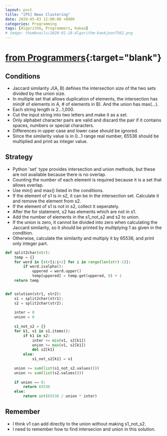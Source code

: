 ```yaml
---
layout: post
title: "[PS] News Clustering"
date: 2020-05-03 12:00:00 +0900
categories: Programming
tags: [Algorithm, Programmers, Kakao]
# image: thumbnails/2020-01-18-Algorithm-baekjoon7562.png
---
```


# [from Programmers](https://programmers.co.kr/learn/courses/30/lessons/17677?language=python3#){:target="blank"}

## Conditions

<!-- - 자카드 유사도 J(A, B)는 두 집합의 교집합 크기를 합집합 크기로 나눈 값으로 정의.
- 원소의 중복을 허용하는 다중집합에 대해 확장을 하면, 다중집합의 교집합은 min(A의 해당 원소 개수, B의 해당 원소 개수)를 가지고, 합집합은 max()를 가진다.
- 각 문자열의 길이는 2 이상 1,000 이하이다.
- 입력으로 들어온 문자열을 두 글자씩 끊어서 다중집합의 원소로 만든다.
- 영문자로 된 글자쌍만 유효하고, 공백이나 숫자, 특수 문자가 들어있는 경우 그 글자 쌍을 버린다.
- 대소문자 차이는 무시한다.
- 유사도 값은 0에서 1사이 실수이므로 65536을 곱하고 정수부만 출력한다. -->

- Jaccard similarity J(A, B) defines the intersection size of the two sets divided by the union size.
- In multiple set that allows duplication of elements, the intersection has min(# of elements in A, # of elements in B). And the union has max(...).
- Each string length is 2...1,000.
- Cut the input string into two letters and make it as a set.
- Only alphabet character pairs are valid and discard the pair if it contains spaces, numbers or special characters.
- Differences in upper case and lower case should be ignored.
- Since the similarity value is in 0...1 range real number, 65536 should be multiplied and print as integer value.

## Strategy

<!-- - 파이썬 set 타입은 교집합과 합집합 연산을 제공하지만, 중복이 없는 집합이라 이 방법은 사용 불가.
- 중복이 허용되는 집합이기 때문에 각 원소의 개수를 세는 작업이 필요.
- 조건에 나와있는 min, max를 활용한다.
- 우선 s1의 원소가 s2에 있는 경우는 교집합을 만들 수 있으므로 계산하고, s2에서 그 원소를 제거한다.
- s1의 원소가 s2에 없는 경우는 s1에만 있는 경우로 따로 모아둔다.
- 반복문을 다 돌고 나면 s2에는 s1에 없는 원소만 남아있을 것이고, s1_not_s2에는 s2에 없는 원소만 남아있을 것이다. 이 두 집합에 있는 원소 개수를 모두 합집합에 더한다.
- 만약 합집합이 0인 경우는 자카드 유사도를 계산할 때 0으로 나눌 수 없으므로 조건에 주어진 대로 1을 곱해서 출력한다.
- 그렇지 않은 경우, 자카드 유사도를 계산하고 65536을 곱해서 출력한다. -->

- Python 'set' type provides intersection and union methods, but these are not available because there is no overlap.
- Counting the number of each element is required because it is a set that allows overlap.
- Use min() and max() listed in the conditions.
- If the element of s1 is in s2, it can be in the intersection set. Calculate it and remove the element from s2.
- If the element of s1 is not in s2, collect it seperately.
- After the for statement, s2 has elements which are not in s1.
- Add the number of elements in the s1_not_s2 and s2 to union.
- If the union is zero, it cannot be divided into zero when calculating the Jaccard similarity, so it should be printed by multiplying 1 as given in the condition.
- Otherwise, calculate the similarity and multiply it by 65536, and print only integer part.

```python
def split2char(str):
    temp = {}
    for word in [str[i:i+2] for i in range(len(str)-1)]:
        if word.isalpha():
            uppered = word.upper()
            temp[uppered] = temp.get(uppered, 0) + 1
    return temp


def solution(str1, str2):
    s1 = split2char(str1);
    s2 = split2char(str2);
    
    inter = 0
    union = 0
    
    s1_not_s2 = {}
    for k1, v1 in s1.items():
        if k1 in s2:
            inter += min(v1, s2[k1])
            union += max(v1, s2[k1])
            del s2[k1]
        else:
            s1_not_s2[k1] = v1
    
    union += sum(list(s1_not_s2.values()))
    union += sum(list(s2.values()))
    
    if union == 0:
        return 65536
    else:
        return int(65536 / union * inter)
```

## Remember

<!-- - s1_not_s2를 따로 만들지 않고 v1을 바로 union에 더해도 될 것 같다.
- 중복 허용하는 집합에서 교집합, 합집합을 구하는 방법을 기억해둬야 할 것 같다. -->

- I think v1 can add directly to the union without making s1_not_s2.
- I need to remember how to find intersecion and union in this solution.
